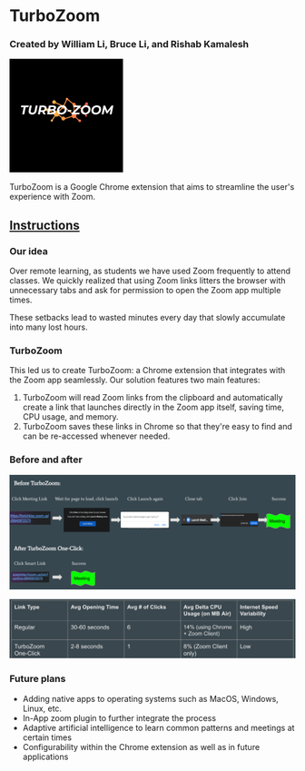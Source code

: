 # TurboZoom
### Created by William Li, Bruce Li, and Rishab Kamalesh
![TurboZoom logo](Turbo-Zoom-Logo.png "TurboZoom logo")

TurboZoom is a Google Chrome extension that aims to streamline the user's experience with Zoom.

## [Instructions](instructions.md)

### Our idea

Over remote learning, as students we have used Zoom frequently to attend classes. We quickly realized that using Zoom links litters the browser with unnecessary tabs and ask for permission to open the Zoom app multiple times.

These setbacks lead to wasted minutes every day that slowly accumulate into many lost hours.

### TurboZoom

This led us to create TurboZoom: a Chrome extension that integrates with the Zoom app seamlessly. Our solution features two main features:
1. TurboZoom will read Zoom links from the clipboard and automatically create a link that launches directly in the Zoom app itself, saving time, CPU usage, and memory.
2. TurboZoom saves these links in Chrome so that they're easy to find and can be re-accessed whenever needed.

### Before and after
![Comparison](compare.png "comparison")

![Statistics](stats.png "statistics")

### Future plans

- Adding native apps to operating systems such as MacOS, Windows, Linux, etc.
- In-App zoom plugin to further integrate the process
- Adaptive artificial intelligence to learn common patterns and meetings at certain times
- Configurability within the Chrome extension as well as in future applications